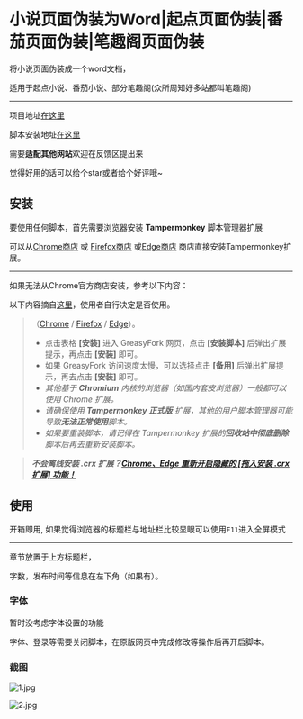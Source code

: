 # 小说页面伪装为Word|起点页面伪装|番茄页面伪装|笔趣阁页面伪装

将小说页面伪装成一个word文档，

适用于起点小说、番茄小说、部分笔趣阁(众所周知好多站都叫笔趣阁)

___

项目地址[在这里](https://github.com/NiaoBlush/novel-disguise)

脚本安装地址[在这里](https://greasyfork.org/zh-CN/scripts/499657)

需要**适配其他网站**欢迎在反馈区提出来

觉得好用的话可以给个star或者给个好评哦~

## 安装

要使用任何脚本，首先需要浏览器安装 **Tampermonkey** 脚本管理器扩展

可以从[Chrome商店](https://chrome.google.com/webstore/detail/tampermonkey/dhdgffkkebhmkfjojejmpbldmpobfkfo)
或 [Firefox商店](https://addons.mozilla.org/zh-CN/firefox/addon/tampermonkey/)
或[Edge商店](https://microsoftedge.microsoft.com/addons/detail/tampermonkey/iikmkjmpaadaobahmlepeloendndfphd?hl=zh-CN)
商店直接安装Tampermonkey扩展。

---

如果无法从Chrome官方商店安装，参考以下内容：

以下内容摘自[这里](https://github.com/XIU2/UserScript/blob/master/README.md)，使用者自行决定是否使用。

> （[Chrome](https://pan.lanpw.com/b073l8d1e) /
[Firefox](https://addons.mozilla.org/firefox/addon/tampermonkey/) /
[Edge](https://microsoftedge.microsoft.com/addons/detail/tampermonkey/iikmkjmpaadaobahmlepeloendndfphd?hl=zh-CN)）。
> - 点击表格 **\[安装\]** 进入 GreasyFork 网页，点击 **\[安装脚本\]** 后弹出扩展提示，再点击 **\[安装\]** 即可。
> - 如果 GreasyFork 访问速度太慢，可以选择点击 **\[备用\]** 后弹出扩展提示，再去点击 **\[安装\]** 即可。
> - _其他基于 **Chromium** 内核的浏览器（如国内套皮浏览器）一般都可以使用 Chrome 扩展。_
> - _请确保使用 **Tampermonkey 正式版** 扩展，其他的用户脚本管理器可能导致**无法正常使用**脚本。_
> - _如果要重装脚本，请记得在 Tampermonkey 扩展的**回收站中彻底删除**脚本后再去重新安装脚本。_

> _**不会离线安装 .crx
扩展？[Chrome、Edge 重新开启隐藏的 [拖入安装 .crx 扩展] 功能！](https://zhuanlan.zhihu.com/p/276027099)**_

## 使用

开箱即用, 如果觉得浏览器的标题栏与地址栏比较显眼可以使用`F11`进入全屏模式

___

章节放置于上方标题栏，

字数，发布时间等信息在左下角（如果有）。

### 字体

暂时没考虑字体设置的功能

字体、登录等需要关闭脚本，在原版网页中完成修改等操作后再开启脚本。

### 截图

![1.jpg](https://s21.ax1x.com/2024/07/05/pkRJ9nH.jpg)

![2.jpg](https://s21.ax1x.com/2024/07/05/pkRJYgU.jpg)
